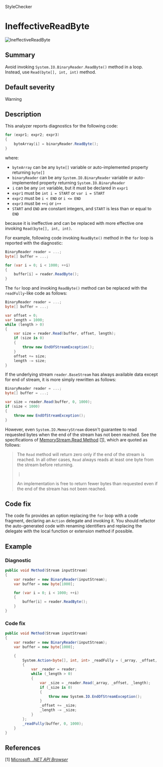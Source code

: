<div class="project-logo">StyleChecker</div>
<div id="toc-level" data-values="H2,H3"></div>

# IneffectiveReadByte

<div class="horizontal-scroll">

![IneffectiveReadByte][fig-IneffectiveReadByte]

</div>

## Summary

Avoid invoking `System.IO.BinaryReader.ReadByte()` method in a loop.
Instead, use `Read(byte[], int, int)` method.

## Default severity

Warning

## Description

This analyzer reports diagnostics for the following code:

```csharp
for (expr1; expr2; expr3)
{
    byteArray[i] = binaryReader.ReadByte();
}
```

where:

- `byteArray` can be any `byte[]` variable or auto-implemented property
  returning `byte[]`
- `binaryReader` can be any `System.IO.BinaryReader` variable or
  auto-implemented property returning `System.IO.BinaryReader`
- `i` can be any `int` variable, but it must be declared in `expr1`
- `expr1` must be `int i = START` or `var i = START`
- `expr2` must be `i < END` or `i <= END`
- `expr3` must be `++i` or `i++`
- `START` and `END` are constant integers, and `START` is less than or equal
  to `END`

because it is ineffective and can be replaced with more effective one invoking
`Read(byte[], int, int)`.

For example, following code invoking `ReadByte()` method in the `for` loop
is reported with the diagnostic:

```csharp
BinaryReader reader = ...;
byte[] buffer = ...;

for (var i = 0; i < 1000; ++i)
{
    buffer[i] = reader.ReadByte();
}
```

The `for` loop and invoking `ReadByte()` method can be replaced with
the `readFully`-like code as follows:

```csharp
BinaryReader reader = ...;
byte[] buffer = ...;

var offset = 0;
var length = 1000;
while (length > 0)
{
    var size = reader.Read(buffer, offset, length);
    if (size is 0)
    {
        throw new EndOfStreamException();
    }
    offset += size;
    length -= size;
}
```

If the underlying stream `reader.BaseStream` has always available data
except for end of stream, it is more simply rewritten as follows:

```csharp
BinaryReader reader = ...;
byte[] buffer = ...;

var size = reader.Read(buffer, 0, 1000);
if (size < 1000)
{
    throw new EndOfStreamException();
}
```

However, even `System.IO.MemoryStream` doesn't guarantee
to read requested bytes when the end of the stream has not been reached.
See the specifications of
[MemoryStream.Read Method][system.io.memorystream.read]
\[[1](#ref1)\], which are quoted as follows:

> The `Read` method will return zero only if the end of the stream is
> reached. In all other cases, `Read` always reads at least one byte from
> the stream before returning.
>
> &vellip;
>
> An implementation is free to return fewer bytes than requested even if
> the end of the stream has not been reached.

## Code fix

The code fix provides an option replacing the `for` loop with a code
fragment, declaring an `Action` delegate and invoking it. You
should refactor the auto-generated code with renaming identifiers and
replacing the delegate with the local function or extension method
if possible.

## Example

### Diagnostic

```csharp
public void Method(Stream inputStream)
{
    var reader = new BinaryReader(inputStream);
    var buffer = new byte[1000];

    for (var i = 0; i < 1000; ++i)
    {
        buffer[i] = reader.ReadByte();
    }
}
```

### Code fix

```csharp
public void Method(Stream inputStream)
{
    var reader = new BinaryReader(inputStream);
    var buffer = new byte[1000];

    {
        System.Action<byte[], int, int> _readFully = (_array, _offset, _length) =>
        {
            var _reader = reader;
            while (_length > 0)
            {
                var _size = _reader.Read(_array, _offset, _length);
                if (_size is 0)
                {
                    throw new System.IO.EndOfStreamException();
                }
                _offset += _size;
                _length -= _size;
            }
        };
        _readFully(buffer, 0, 1000);
    }
}
```

## References

<a id="ref1"></a>
[1] [Microsoft, _.NET API Browser_][dot-net-api-browser-microsoft]

[dot-net-api-browser-microsoft]:
  https://docs.microsoft.com/en-us/dotnet/api/
[system.io.memorystream.read]:
  https://docs.microsoft.com/en-us/dotnet/api/system.io.memorystream.read?view=netcore-2.1#System_IO_MemoryStream_Read_System_Byte___System_Int32_System_Int32_
[fig-IneffectiveReadByte]:
  https://maroontress.github.io/StyleChecker/images/IneffectiveReadByte.png
